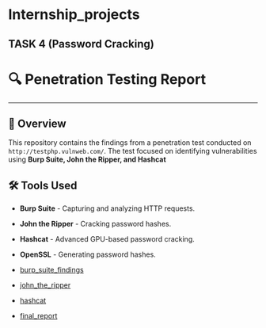 # Internship_projects


## TASK 4 (Password Cracking)

# 🔍 Penetration Testing Report

---


## 📌 Overview
This repository contains the findings from a penetration test conducted on `http://testphp.vulnweb.com/`. The test focused on identifying vulnerabilities using **Burp Suite, John the Ripper, and Hashcat**

## 🛠 Tools Used
- **Burp Suite** - Capturing and analyzing HTTP requests.
- **John the Ripper** - Cracking password hashes.
- **Hashcat** - Advanced GPU-based password cracking.
- **OpenSSL** - Generating password hashes.

- [burp_suite_findings](#burp_findings.md)
- [john_the_ripper](#john_ripper_findings.md)
- [hashcat](#hashcat_findings.md)
- [final_report](#report.md)
